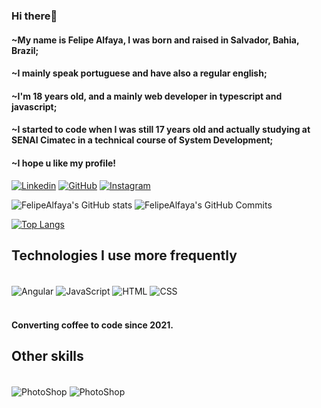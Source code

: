 ### Hi there👋
#### ~My name is Felipe Alfaya, I was born and raised in Salvador, Bahia, Brazil;
#### ~I mainly speak portuguese and have also a regular english;
#### ~I'm 18 years old, and a mainly web developer in typescript and javascript;
#### ~I started to code when I was still 17 years old and actually studying at SENAI Cimatec in a technical course of System Development;
#### ~I hope u like my profile!

<!--
**FelipeAlfaya/FelipeAlfaya** is a ✨ _special_ ✨ repository because its `README.md` (this file) appears on your GitHub profile.

Here are some ideas to get you started:

- 🔭 I’m currently working on ...
- 🌱 I’m currently learning ...
- 👯 I’m looking to collaborate on ...
- 🤔 I’m looking for help with ...
- 💬 Ask me about ...
- 📫 How to reach me: ...
- 😄 Pronouns: ...
- ⚡ Fun fact: ...
-->
[![Linkedin](https://img.shields.io/badge/LinkedIn-0077B5?style=for-the-badge&logo=linkedin&logoColor=white)](https://www.linkedin.com/in/FelipeAlfaya) [![GitHub](https://img.shields.io/badge/GitHub-100000?style=for-the-badge&logo=github&logoColor=white)](https://github.com/FelipeAlfaya/FelipeAlfaya) [![Instagram](https://img.shields.io/badge/Instagram-E4405F?style=for-the-badge&logo=instagram&logoColor=white)](https://www.instagram.com/Alfaaya/)

![FelipeAlfaya's GitHub stats](https://github-readme-stats.vercel.app/api?username=FelipeAlfaya&show_icons=true&theme=gotham)
![FelipeAlfaya's GitHub Commits](https://github-readme-streak-stats.herokuapp.com/?user=FelipeAlfaya&theme=gotham)

[![Top Langs](https://github-readme-stats.vercel.app/api/top-langs/?username=FelipeAlfaya&layout=compact&langs_count=168&theme=gotham)]()

## Technologies I use more frequently

<div style="display: inline_block"> <br/>
    <img align="center" alt="Angular" src="https://img.shields.io/badge/Angular-DD0031?style=for-the-badge&logo=angular&logoColor=white"/>
    <img align="center" alt="JavaScript" src="https://img.shields.io/badge/JavaScript-F7DF1E?style=for-the-badge&logo=javascript&logoColor=black"/>
    <img align="center" alt="HTML" src="https://img.shields.io/badge/HTML5-E34F26?style=for-the-badge&logo=html5&logoColor=white"/>
    <img align="center" alt="CSS" src="https://img.shields.io/badge/CSS3-1572B6?style=for-the-badge&logo=css3&logoColor=white"/>
</div> <br/>

#### Converting coffee to code since 2021.

## Other skills
<div style="display: inline_block"> <br/>
    <img align="center" alt="PhotoShop" src="https://aleen42.github.io/badges/src/photoshop.svg"/>
    <img align="center" alt="PhotoShop" src="https://aleen42.github.io/badges/src/premiere.svg"/>    
</div> <br/>



 
 <!--https://github-readme-stats.vercel.app/api/top-langs/?username=FelipeAlfaya&layout=demo-->
